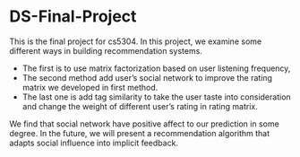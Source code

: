 # DS-Final-Project
This is the final project for cs5304. In this project, we examine some different ways in building recommendation systems. 

- The first is to use matrix factorization based on user listening frequency, 
- The second method add user’s social network to improve the rating matrix we developed in first method. 
- The last one is add tag similarity to take the user taste into consideration and change the weight of different user’s rating in rating matrix. 

We find that social network have positive affect to our prediction in some degree. 
In the future, we will present a recommendation algorithm that adapts social influence into implicit feedback.
